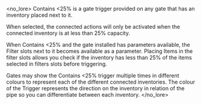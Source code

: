 <no_lore>
Contains <25% is a gate trigger provided on any gate that has an inventory placed next to it.

When selected, the connected actions will only be activated when the connected inventory is at less than 25% capacity.

When Contains <25% and the gate installed has parameters available, the Filter slots next to it becomes available as a parameter.
Placing Items in the filter slots allows you check if the inventory has less than 25% of the items selected in filters slots before triggering.

Gates may show the Contains <25% trigger multiple times in different colours to represent each of the different connected inventories.
The colour of the Trigger represents the direction on the inventory in relation of the pipe so you can differentiate between each inventory.
</no_lore>